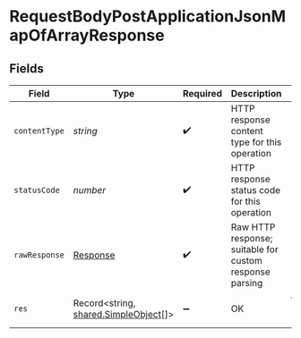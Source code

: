 # RequestBodyPostApplicationJsonMapOfArrayResponse


## Fields

| Field                                                                               | Type                                                                                | Required                                                                            | Description                                                                         | Example                                                                             |
| ----------------------------------------------------------------------------------- | ----------------------------------------------------------------------------------- | ----------------------------------------------------------------------------------- | ----------------------------------------------------------------------------------- | ----------------------------------------------------------------------------------- |
| `contentType`                                                                       | *string*                                                                            | :heavy_check_mark:                                                                  | HTTP response content type for this operation                                       |                                                                                     |
| `statusCode`                                                                        | *number*                                                                            | :heavy_check_mark:                                                                  | HTTP response status code for this operation                                        |                                                                                     |
| `rawResponse`                                                                       | [Response](https://developer.mozilla.org/en-US/docs/Web/API/Response)               | :heavy_check_mark:                                                                  | Raw HTTP response; suitable for custom response parsing                             |                                                                                     |
| `res`                                                                               | Record<string, [shared.SimpleObject](../../../sdk/models/shared/simpleobject.md)[]> | :heavy_minus_sign:                                                                  | OK                                                                                  | {"mapElem1":["...","..."],"mapElem2":["...","..."]}                                 |